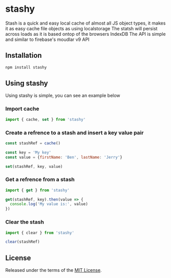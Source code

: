 # stashy

Stash is a quick and easy local cache of almost all JS object types, it makes it as easy cache file objects as using localstorage
The statsh will persist across loads as it is based ontop of the browsers IndexDB
The API is simple and similar to firebase's moudlar v9 API

## Installation

```js
npm install stashy
```

## Using stashy

Using stashy is simple, you can see an example below

### Import cache
```js
import { cache, set } from 'stashy'
````

### Create a refrence to a stash and insert a key value pair
```js
const stashRef = cache()

const key = 'My key'
const value = {firstName: 'Ben', lastName: 'Jerry'}

set(stashRef, key, value)
````

### Get a refrence from a stash
```js
import { get } from 'stashy'

get(stashRef, key).then(value => {
  console.log('My value is:', value)
})
````

### Clear the stash
```js
import { clear } from 'stashy'

clear(stashRef)
```

## License

Released under the terms of the [MIT License](LICENSE).